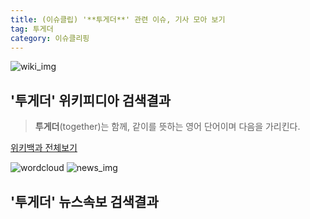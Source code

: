 ```yaml
---
title: (이슈클립) '**투게더**' 관련 이슈, 기사 모아 보기
tag: 투게더
category: 이슈클리핑
---
```

![wiki_img](https://user-images.githubusercontent.com/42597476/44503234-41136a80-a6d0-11e8-9071-6fc6418eafe4.png)
## **'**투게더**'** 위키피디아 검색결과
>**투게더**(together)는 함께, 같이를 뜻하는 영어 단어이며 다음을 가리킨다.

<a href="https://ko.wikipedia.org/wiki/투게더" target="_blank">위키백과 전체보기</a>

![wordcloud](https://s3.ap-northeast-2.amazonaws.com/lyrics101-wordcloud/2018-09-14-1536880534.png)
![news_img](https://user-images.githubusercontent.com/42597476/44507050-1206f400-a6e4-11e8-8d98-7ffbfebb353f.png)
## **'**투게더**'** 뉴스속보 검색결과

